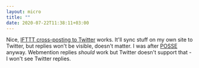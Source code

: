 ```yaml
---
layout: micro
title: ""
date: 2020-07-22T11:38:11+03:00
---
```


Nice, [IFTTT cross-posting to Twitter](http://ane.github.io/micro/202007220808)
works. It'll sync stuff on my own site to Twitter, but replies won't be
visible, doesn't matter. I was after [POSSE](https://indieweb.org/POSSE) anyway.
Webmention replies *should* work but Twitter doesn't support that - I won't see
Twitter replies.
